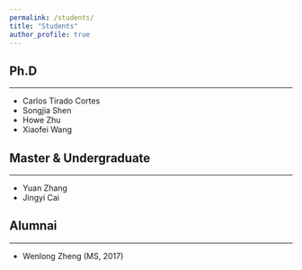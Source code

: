 ```yaml
---
permalink: /students/
title: "Students"
author_profile: true
---
```


## Ph.D
---
- Carlos Tirado Cortes
- Songjia Shen
- Howe Zhu
- Xiaofei Wang

## Master & Undergraduate
---
- Yuan Zhang
- Jingyi Cai

## Alumnai
---
- Wenlong Zheng (MS, 2017)